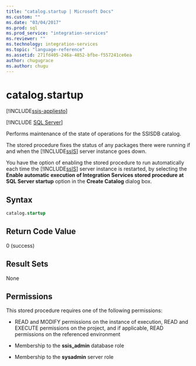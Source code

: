 ```yaml
---
title: "catalog.startup | Microsoft Docs"
ms.custom: ""
ms.date: "03/04/2017"
ms.prod: sql
ms.prod_service: "integration-services"
ms.reviewer: ""
ms.technology: integration-services
ms.topic: "language-reference"
ms.assetid: 271fd405-246a-4852-bfbe-f557241ce6ea
author: chugugrace
ms.author: chugu
---
```

# catalog.startup 

[!INCLUDE[ssis-appliesto](../../includes/applies-to-version/sqlserver-ssis.md)]


[!INCLUDE [SQL Server](../../includes/applies-to-version/sqlserver.md)]

  Performs maintenance of the state of operations for the SSISDB catalog.  
  
 The stored procedure fixes the status of any packages there were running if and when the [!INCLUDE[ssIS](../../includes/ssis-md.md)] server instance goes down.  
  
 You have the option of enabling the stored procedure to run automatically each time the [!INCLUDE[ssIS](../../includes/ssis-md.md)] server instance is restarted, by selecting the **Enable automatic execution of Integration Services stored procedure at SQL Server startup** option in the **Create Catalog** dialog box.  
  
## Syntax  
  
```sql  
catalog.startup  
```  
  
## Return Code Value  
 0 (success)  
  
## Result Sets  
 None  
  
## Permissions  
 This stored procedure requires one of the following permissions:  
  
-   READ and MODIFY permissions on the instance of execution, READ and EXECUTE permissions on the project, and if applicable, READ permissions on the referenced environment  
  
-   Membership to the **ssis_admin** database role  
  
-   Membership to the **sysadmin** server role  
  
  
